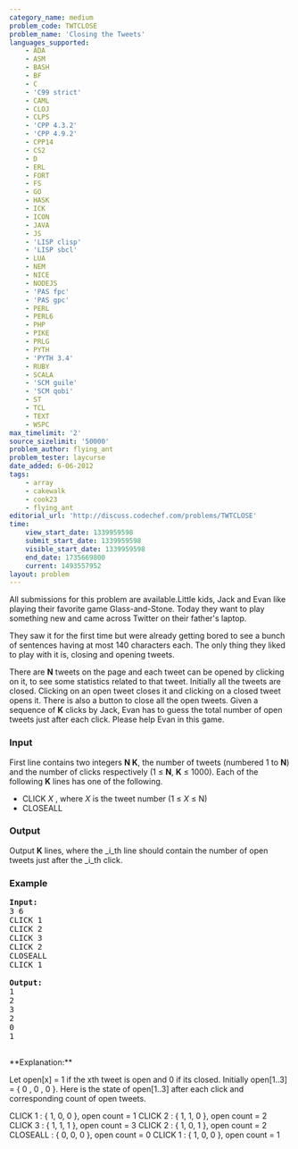 ```yaml
---
category_name: medium
problem_code: TWTCLOSE
problem_name: 'Closing the Tweets'
languages_supported:
    - ADA
    - ASM
    - BASH
    - BF
    - C
    - 'C99 strict'
    - CAML
    - CLOJ
    - CLPS
    - 'CPP 4.3.2'
    - 'CPP 4.9.2'
    - CPP14
    - CS2
    - D
    - ERL
    - FORT
    - FS
    - GO
    - HASK
    - ICK
    - ICON
    - JAVA
    - JS
    - 'LISP clisp'
    - 'LISP sbcl'
    - LUA
    - NEM
    - NICE
    - NODEJS
    - 'PAS fpc'
    - 'PAS gpc'
    - PERL
    - PERL6
    - PHP
    - PIKE
    - PRLG
    - PYTH
    - 'PYTH 3.4'
    - RUBY
    - SCALA
    - 'SCM guile'
    - 'SCM qobi'
    - ST
    - TCL
    - TEXT
    - WSPC
max_timelimit: '2'
source_sizelimit: '50000'
problem_author: flying_ant
problem_tester: laycurse
date_added: 6-06-2012
tags:
    - array
    - cakewalk
    - cook23
    - flying_ant
editorial_url: 'http://discuss.codechef.com/problems/TWTCLOSE'
time:
    view_start_date: 1339959598
    submit_start_date: 1339959598
    visible_start_date: 1339959598
    end_date: 1735669800
    current: 1493557952
layout: problem
---
```

All submissions for this problem are available.Little kids, Jack and Evan like playing their favorite game Glass-and-Stone. Today they want to play something new and came across Twitter on their father's laptop.

They saw it for the first time but were already getting bored to see a bunch of sentences having at most 140 characters each. The only thing they liked to play with it is, closing and opening tweets.

There are **N** tweets on the page and each tweet can be opened by clicking on it, to see some statistics related to that tweet. Initially all the tweets are closed. Clicking on an open tweet closes it and clicking on a closed tweet opens it. There is also a button to close all the open tweets. Given a sequence of **K** clicks by Jack, Evan has to guess the total number of open tweets just after each click. Please help Evan in this game.

### Input

First line contains two integers **N K**, the number of tweets (numbered 1 to **N**) and the number of clicks respectively (1 ≤ **N**, **K** ≤ 1000). Each of the following **K** lines has one of the following.

- CLICK _X_ , where _X_ is the tweet number (1 ≤ _X_ ≤ N)
- CLOSEALL


### Output

Output **K** lines, where the _i_th line should contain the number of open tweets just after the _i_th click.

### Example

<pre>
<b>Input:</b>
3 6
CLICK 1
CLICK 2
CLICK 3
CLICK 2
CLOSEALL
CLICK 1

<b>Output:</b>
1
2
3
2
0
1

</pre>**Explanation:**

Let open\[x\] = 1 if the xth tweet is open and 0 if its closed.
Initially open\[1..3\] = { 0 , 0 , 0 }. Here is the state of open\[1..3\] after each click and corresponding count of open tweets.

CLICK 1 : { 1, 0, 0 }, open count = 1
CLICK 2 : { 1, 1, 0 }, open count = 2
CLICK 3 : { 1, 1, 1 }, open count = 3
CLICK 2 : { 1, 0, 1 }, open count = 2
CLOSEALL : { 0, 0, 0 }, open count = 0
CLICK 1 : { 1, 0, 0 }, open count = 1
